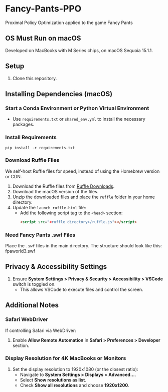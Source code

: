 # Fancy-Pants-PPO
Proximal Policy Optimization applied to the game Fancy Pants

## OS Must Run on macOS
Developed on MacBooks with M Series chips, on macOS Sequoia 15.1.1.

## Setup
1. Clone this repository.

## Installing Dependencies (macOS)
### Start a Conda Environment or Python Virtual Environment
- Use `requirements.txt` or `shared_env.yml` to install the necessary packages.

### Install Requirements
```
pip install -r requirements.txt
```

### Download Ruffle Files
We self-host Ruffle files for speed, instead of using the Homebrew version or CDN.

1. Download the Ruffle files from [Ruffle Downloads](https://ruffle.rs/downloads#website-package).
2. Download the macOS version of the files.
3. Unzip the downloaded files and place the `ruffle` folder in your home directory.
4. Update the `launch_ruffle.html` file:
   - Add the following script tag to the `<head>` section:
     ```html
     <script src="<ruffle directory>/ruffle.js"></script>
     ```

### Need Fancy Pants .swf Files
Place the `.swf` files in the main directory. The structure should look like this:
fpaworld3.swf

## Privacy & Accessibility Settings
1. Ensure **System Settings > Privacy & Security > Accessibility > VSCode** switch is toggled on.
   - This allows VSCode to execute files and control the screen.

## Additional Notes
### Safari WebDriver
If controlling Safari via WebDriver:
1. Enable **Allow Remote Automation** in **Safari > Preferences > Developer** section.

### Display Resolution for 4K MacBooks or Monitors
1. Set the display resolution to 1920x1080 (or the closest ratio):
   - Navigate to **System Settings > Displays > Advanced...**.
   - Select **Show resolutions as list**.
   - Check **Show all resolutions** and choose **1920x1200**.